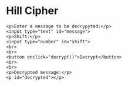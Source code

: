<style>
  @import url('https://fonts.googleapis.com/css2?family=Dosis&display=swap');
</style>
<html>
<head>
    <title>Hill Ciper</title>
</head>
<body>
    <h1>Hill Cipher</h1>

    <p>Enter a message to be decrypyted:</p>
    <input type="text" id="message">
    <p>Shift:</p>
    <input type="number" id="shift">
    <br>
    <br>
    <button onclick="decrypt()">Decrypt</button>
    <br>
    <br>
    <p>Decrypted message:</p>
    <p id="decrypted"></p>

<!-- Include the JavaScript file -->
<script src="affine.js"></script>
</body>